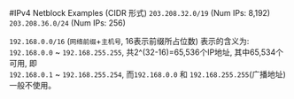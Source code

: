 #IPv4 Netblock Examples (CIDR 形式)
`203.208.32.0/19` (Num IPs: 8,192)  
`203.208.36.0/24` (Num IPs: 256)

`192.168.0.0/16` (`网络前缀`+`主机号`, 16表示前缀所占位数) 表示的含义为:   
`192.168.0.0` ~ `192.168.255.255`, 共2^(32-16)=65,536个IP地址, 其中65,534个可用, 即  
`192.168.0.1` ~ `192.168.255.254`, 而`192.168.0.0` 和 `192.168.255.255`(广播地址)一般不使用。
